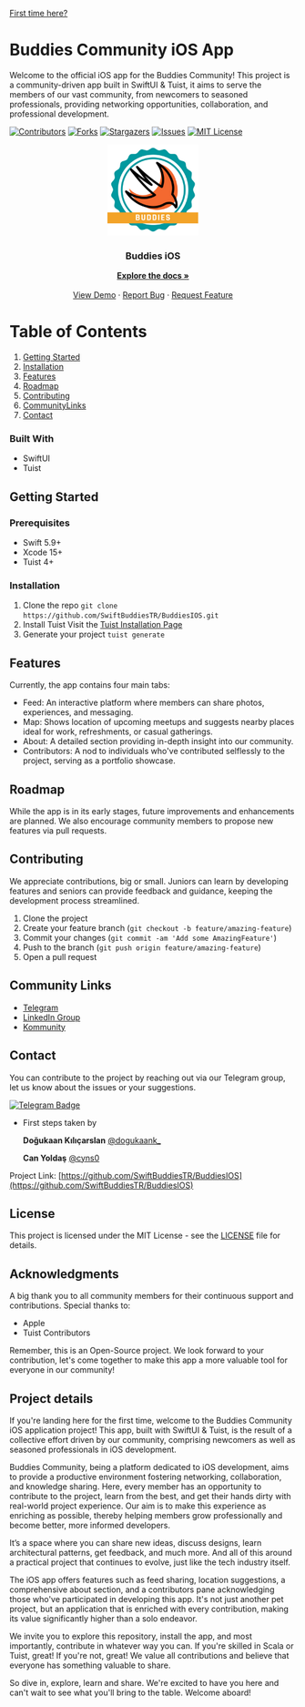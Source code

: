 <a name="readme-top"></a>

[First time here?](#project-details)

# Buddies Community iOS App 

Welcome to the official iOS app for the Buddies Community! This project is a community-driven app built in SwiftUI & Tuist, it aims to serve the members of our vast community, from newcomers to seasoned professionals, providing networking opportunities, collaboration, and professional development.

[![Contributors][contributors-shield]][contributors-url]
[![Forks][forks-shield]][forks-url]
[![Stargazers][stars-shield]][stars-url]
[![Issues][issues-shield]][issues-url]
[![MIT License][license-shield]][license-url]

<div align="center">
  <a href="https://github.com/SwiftBuddiesTR/BuddiesIOS">
    <img src="https://raw.githubusercontent.com/SwiftBuddiesTR/BuddiesIOS/refs/heads/dev/SwiftBuddiesIOS/Targets/DesignModule/Resources/Media/LocalMedia.xcassets/Onboarding/OnboardingBuddiesImage.imageset/OnboardingBuddiesImage.png" alt="Logo" width="160" height="160">
  </a>

<h3 align="center">Buddies iOS</h3>

  <p align="center">
    <a href="https://github.com/SwiftBuddiesTR/BuddiesIOS"><strong>Explore the docs »</strong></a>
    <br />
    <br />
    <a href="https://github.com/SwiftBuddiesTR/BuddiesIOS">View Demo</a>
    ·
    <a href="https://github.com/SwiftBuddiesTR/BuddiesIOS/issues">Report Bug</a>
    ·
    <a href="https://github.com/SwiftBuddiesTR/BuddiesIOS/issues">Request Feature</a>
  </p>
</div>

# Table of Contents
1. [Getting Started](#getting-started)
2. [Installation](#installation)
3. [Features](#Features)
4. [Roadmap](#Roadmap)
5. [Contributing](#Contributing)
6. [CommunityLinks](#CommunityLinks)
7. [Contact](#Contact)

<a name="installation"></a> 

### Built With

* SwiftUI
* Tuist

<a name="getting-started"></a> 
## Getting Started

### Prerequisites

* Swift 5.9+
* Xcode 15+
* Tuist 4+

<a name="installation"></a> 
### Installation

1. Clone the repo
   `git clone https://github.com/SwiftBuddiesTR/BuddiesIOS.git`
2. Install Tuist
   Visit the [Tuist Installation Page](https://docs.tuist.io/documentation/tuist/installation/)
3. Generate your project
   `tuist generate`

<a name="Features"></a> 
## Features

Currently, the app contains four main tabs:

- Feed: An interactive platform where members can share photos, experiences, and messaging.
- Map: Shows location of upcoming meetups and suggests nearby places ideal for work, refreshments, or casual gatherings.
- About: A detailed section providing in-depth insight into our community.
- Contributors: A nod to individuals who've contributed selflessly to the project, serving as a portfolio showcase.

<a name="Roadmap"></a> 
## Roadmap

While the app is in its early stages, future improvements and enhancements are planned. We also encourage community members to propose new features via pull requests.

<a name="Contributing"></a> 
## Contributing

We appreciate contributions, big or small. Juniors can learn by developing features and seniors can provide feedback and guidance, keeping the development process streamlined.

1. Clone the project
2. Create your feature branch (`git checkout -b feature/amazing-feature`)
3. Commit your changes (`git commit -am 'Add some AmazingFeature'`)
4. Push to the branch (`git push origin feature/amazing-feature`)
5. Open a pull request

<a name="CommunityLinks"></a> 
## Community Links

* [Telegram](https://t.me/swiftbuddies)
* [LinkedIn Group](https://lnkd.in/dm2N_VQs)
* [Kommunity](https://kommunity.com/swiftbuddies)

<a name="Contact"></a> 
## Contact
You can contribute to the project by reaching out via our Telegram group, let us know about the issues or your suggestions.

[![Telegram Badge](https://img.shields.io/badge/Contact-Telegram-blue)](https://t.me/swiftbuddies)

- First steps taken by
  
  **Doğukaan Kılıçarslan**
  [@dogukaank_](https://twitter.com/dogukaank_)

  **Can Yoldaş**
  [@cyns0](https://twitter.com/cyns0)
  
Project Link: [https://github.com/SwiftBuddiesTR/BuddiesIOS](https://github.com/SwiftBuddiesTR/BuddiesIOS)

## License

This project is licensed under the MIT License - see the [LICENSE](https://github.com/SwiftBuddiesTR/BuddiesIOS/blob/main/LICENSE) file for details.

## Acknowledgments

A big thank you to all community members for their continuous support and contributions. Special thanks to:

* Apple
* Tuist Contributors

Remember, this is an Open-Source project. We look forward to your contribution, let's come together to make this app a more valuable tool for everyone in our community!


<a name="project-details"></a> 
## Project details

If you're landing here for the first time, welcome to the Buddies Community iOS application project! This app, built with SwiftUI & Tuist, is the result of a collective effort driven by our community, comprising newcomers as well as seasoned professionals in iOS development.

Buddies Community, being a platform dedicated to iOS development, aims to provide a productive environment fostering networking, collaboration, and knowledge sharing. Here, every member has an opportunity to contribute to the project, learn from the best, and get their hands dirty with real-world project experience. Our aim is to make this experience as enriching as possible, thereby helping members grow professionally and become better, more informed developers.

It’s a space where you can share new ideas, discuss designs, learn architectural patterns, get feedback, and much more. And all of this around a practical project that continues to evolve, just like the tech industry itself.

The iOS app offers features such as feed sharing, location suggestions, a comprehensive about section, and a contributors pane acknowledging those who've participated in developing this app. It's not just another pet project, but an application that is enriched with every contribution, making its value significantly higher than a solo endeavor.

We invite you to explore this repository, install the app, and most importantly, contribute in whatever way you can. If you're skilled in Scala or Tuist, great! If you're not, great! We value all contributions and believe that everyone has something valuable to share.

So dive in, explore, learn and share. We're excited to have you here and can't wait to see what you'll bring to the table. Welcome aboard!
<!-- MARKDOWN LINKS & IMAGES -->
<!-- https://www.markdownguide.org/basic-syntax/#reference-style-links -->

[contributors-shield]: https://img.shields.io/github/contributors/SwiftBuddiesTR/BuddiesIOS.svg?style=flat-square&color=orange
[contributors-url]: https://github.com/SwiftBuddiesTR/BuddiesIOS/graphs/contributors
[forks-shield]: https://img.shields.io/github/forks/SwiftBuddiesTR/BuddiesIOS.svg?style=flat-square&color=blue
[forks-url]: https://github.com/SwiftBuddiesTR/BuddiesIOS/network/members
[stars-shield]: https://img.shields.io/github/stars/SwiftBuddiesTR/BuddiesIOS.svg?style=flat-square&color=green
[stars-url]: https://github.com/SwiftBuddiesTR/BuddiesIOS/stargazers
[issues-shield]: https://img.shields.io/github/issues/SwiftBuddiesTR/BuddiesIOS.svg?style=flat-square&color=red
[issues-url]: https://github.com/SwiftBuddiesTR/BuddiesIOS/issues
[license-shield]: https://img.shields.io/github/license/SwiftBuddiesTR/BuddiesIOS.svg?style=flat-square&color=yellow
[license-url]: https://github.com/SwiftBuddiesTR/BuddiesIOS/blob/main/LICENSE

[readme-top]: #buddies-community-ios-app
